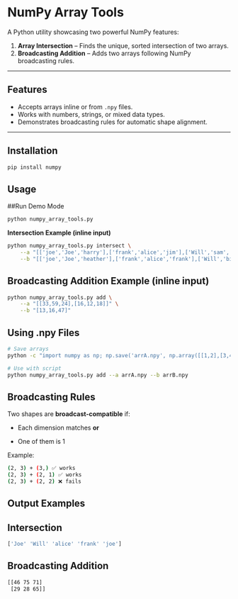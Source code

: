 # NumPy Array Tools

A Python utility showcasing two powerful NumPy features:
1. **Array Intersection** – Finds the unique, sorted intersection of two arrays.
2. **Broadcasting Addition** – Adds two arrays following NumPy broadcasting rules.

---

## Features
- Accepts arrays inline or from `.npy` files.
- Works with numbers, strings, or mixed data types.
- Demonstrates broadcasting rules for automatic shape alignment.

---

## Installation
```bash
pip install numpy
```

## Usage

##Run Demo Mode

```bash
python numpy_array_tools.py
```

**Intersection Example (inline input)**
```bash
python numpy_array_tools.py intersect \
    --a "[['joe','Joe','harry'],['frank','alice','jim'],['Will','sam','tom']]" \
    --b "[['joe','Joe','heather'],['frank','alice','frank'],['Will','bill','martha']]"

```

## Broadcasting Addition Example (inline input)

```bash
python numpy_array_tools.py add \
    --a "[[33,59,24],[16,12,18]]" \
    --b "[13,16,47]"
```

## Using .npy Files
```bash
# Save arrays
python -c "import numpy as np; np.save('arrA.npy', np.array([[1,2],[3,4]])); np.save('arrB.npy', np.array([10,20]))"

# Use with script
python numpy_array_tools.py add --a arrA.npy --b arrB.npy
```

## Broadcasting Rules
Two shapes are **broadcast-compatible** if:

* Each dimension matches **or**

* One of them is 1


Example:
```bash
(2, 3) + (3,) ✅ works
(2, 3) + (2, 1) ✅ works
(2, 3) + (2, 2) ❌ fails
```

## Output Examples

## Intersection
```bash
['Joe' 'Will' 'alice' 'frank' 'joe']
```

## Broadcasting Addition

```bash
[[46 75 71]
 [29 28 65]]
 ```